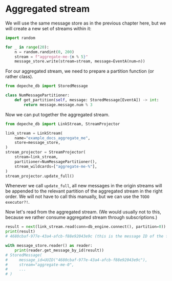 # Aggregated stream

We will use the same message store as in the previous chapter here, but we will
create a new set of streams within it:

```python
import random

for _ in range(20):
    n = random.randint(0, 200)
    stream = f"aggregate-me-{n % 5}"
    message_store.write(stream=stream, message=EventA(num=n))
```

For our aggregated stream, we need to prepare a partition function (or rather class).

```python
from depeche_db import StoredMessage

class NumMessagePartitioner:
    def get_partition(self, message: StoredMessage[EventA]) -> int:
        return message.message.num % 3
```

Now we can put together the aggregated stream.

```python
from depeche_db import LinkStream, StreamProjector

link_stream = LinkStream(
    name="example_docs_aggregate_me",
    store=message_store,
)
stream_projector = StreamProjector(
    stream=link_stream,
    partitioner=NumMessagePartitioner(),
    stream_wildcards=["aggregate-me-%"],
)
stream_projector.update_full()
```

Whenever we call `update_full`, all new messages in the origin streams will be
appended to the relevant partition of the aggregated stream in the right order.
We will not have to call this manually, but we can use the `TODO executor?!`.

Now let's read from the aggregated stream. (We would usually not to this, because
we rather consume aggregated stream through subscriptions.)

```python
result = next(link_stream.read(conn=db_engine.connect(), partition=0))
print(result)
# 4680cbaf-977e-43a4-afcb-f88e92043e9c (this is the message ID of the first message in partition 0)

with message_store.reader() as reader:
    print(reader.get_message_by_id(result))
# StoredMessage(
#     message_id=UUID("4680cbaf-977e-43a4-afcb-f88e92043e9c"),
#     stream="aggregate-me-0",
#     ...
# )
```
